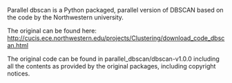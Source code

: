 Parallel dbscan is a Python packaged, parallel version of DBSCAN based
on the code by the Northwestern university.

The original can be found here:
http://cucis.ece.northwestern.edu/projects/Clustering/download_code_dbscan.html

The original code can be found in parallel_dbscan/dbscan-v1.0.0
including all the contents as provided by the original packages,
including copyright notices.